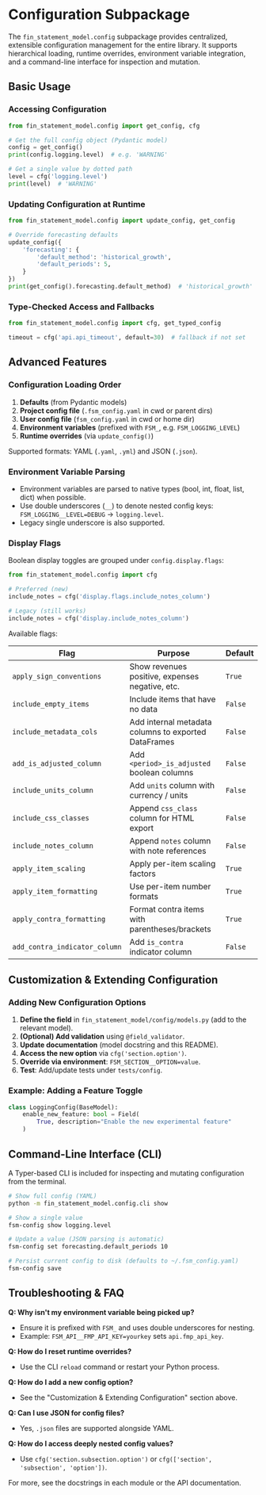 # Configuration Subpackage

The `fin_statement_model.config` subpackage provides centralized, extensible configuration management for the entire library. It supports hierarchical loading, runtime overrides, environment variable integration, and a command-line interface for inspection and mutation.

## Basic Usage

### Accessing Configuration

```python
from fin_statement_model.config import get_config, cfg

# Get the full config object (Pydantic model)
config = get_config()
print(config.logging.level)  # e.g. 'WARNING'

# Get a single value by dotted path
level = cfg('logging.level')
print(level)  # 'WARNING'
```

### Updating Configuration at Runtime

```python
from fin_statement_model.config import update_config, get_config

# Override forecasting defaults
update_config({
    'forecasting': {
        'default_method': 'historical_growth',
        'default_periods': 5,
    }
})
print(get_config().forecasting.default_method)  # 'historical_growth'
```

### Type-Checked Access and Fallbacks

```python
from fin_statement_model.config import cfg, get_typed_config

timeout = cfg('api.api_timeout', default=30)  # fallback if not set
```

## Advanced Features

### Configuration Loading Order

1. **Defaults** (from Pydantic models)
2. **Project config file** (`.fsm_config.yaml` in cwd or parent dirs)
3. **User config file** (`fsm_config.yaml` in cwd or home dir)
4. **Environment variables** (prefixed with `FSM_`, e.g. `FSM_LOGGING_LEVEL`)
5. **Runtime overrides** (via `update_config()`)

Supported formats: YAML (`.yaml`, `.yml`) and JSON (`.json`).

### Environment Variable Parsing

- Environment variables are parsed to native types (bool, int, float, list, dict) when possible.
- Use double underscores (`__`) to denote nested config keys: `FSM_LOGGING__LEVEL=DEBUG` → `logging.level`.
- Legacy single underscore is also supported.

### Display Flags

Boolean display toggles are grouped under `config.display.flags`:

```python
from fin_statement_model.config import cfg

# Preferred (new)
include_notes = cfg('display.flags.include_notes_column')

# Legacy (still works)
include_notes = cfg('display.include_notes_column')
```

Available flags:

| Flag | Purpose | Default |
|------|---------|---------|
| `apply_sign_conventions` | Show revenues positive, expenses negative, etc. | `True` |
| `include_empty_items` | Include items that have no data | `False` |
| `include_metadata_cols` | Add internal metadata columns to exported DataFrames | `False` |
| `add_is_adjusted_column` | Add `<period>_is_adjusted` boolean columns | `False` |
| `include_units_column` | Add `units` column with currency / units | `False` |
| `include_css_classes` | Append `css_class` column for HTML export | `False` |
| `include_notes_column` | Append `notes` column with note references | `False` |
| `apply_item_scaling` | Apply per-item scaling factors | `True` |
| `apply_item_formatting` | Use per-item number formats | `True` |
| `apply_contra_formatting` | Format contra items with parentheses/brackets | `True` |
| `add_contra_indicator_column` | Add `is_contra` indicator column | `False` |

## Customization & Extending Configuration

### Adding New Configuration Options

1. **Define the field** in `fin_statement_model/config/models.py` (add to the relevant model).
2. **(Optional) Add validation** using `@field_validator`.
3. **Update documentation** (model docstring and this README).
4. **Access the new option** via `cfg('section.option')`.
5. **Override via environment**: `FSM_SECTION__OPTION=value`.
6. **Test**: Add/update tests under `tests/config`.

### Example: Adding a Feature Toggle

```python
class LoggingConfig(BaseModel):
    enable_new_feature: bool = Field(
        True, description="Enable the new experimental feature"
    )
```

## Command-Line Interface (CLI)

A Typer-based CLI is included for inspecting and mutating configuration from the terminal.

```bash
# Show full config (YAML)
python -m fin_statement_model.config.cli show

# Show a single value
fsm-config show logging.level

# Update a value (JSON parsing is automatic)
fsm-config set forecasting.default_periods 10

# Persist current config to disk (defaults to ~/.fsm_config.yaml)
fsm-config save
```

## Troubleshooting & FAQ

**Q: Why isn't my environment variable being picked up?**
- Ensure it is prefixed with `FSM_` and uses double underscores for nesting.
- Example: `FSM_API__FMP_API_KEY=yourkey` sets `api.fmp_api_key`.

**Q: How do I reset runtime overrides?**
- Use the CLI `reload` command or restart your Python process.

**Q: How do I add a new config option?**
- See the "Customization & Extending Configuration" section above.

**Q: Can I use JSON for config files?**
- Yes, `.json` files are supported alongside YAML.

**Q: How do I access deeply nested config values?**
- Use `cfg('section.subsection.option')` or `cfg(['section', 'subsection', 'option'])`.

For more, see the docstrings in each module or the API documentation. 